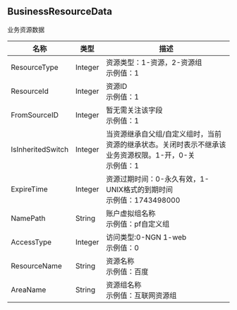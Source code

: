 ## BusinessResourceData

业务资源数据

| 名称 | 类型 |  描述 |
|------|------|-------|
| ResourceType | Integer | 资源类型：1-资源，2-资源组<br/>示例值：1 |
| ResourceId | Integer | 资源ID<br/>示例值：1 |
| FromSourceID | Integer | 暂无需关注该字段<br/>示例值：1 |
| IsInheritedSwitch | Integer | 当资源继承自父组/自定义组时，当前资源的继承状态。关闭时表示不继承该业务资源权限。1-开，0-关<br/>示例值：1 |
| ExpireTime | Integer | 资源过期时间：0-永久有效，1-UNIX格式的到期时间<br/>示例值：1743498000 |
| NamePath | String | 账户虚拟组名称<br/>示例值：pf自定义组 |
| AccessType | Integer | 访问类型:0-NGN 1-web<br/>示例值：0 |
| ResourceName | String | 资源名称<br/>示例值：百度 |
| AreaName | String | 资源组名称<br/>示例值：互联网资源组 |
